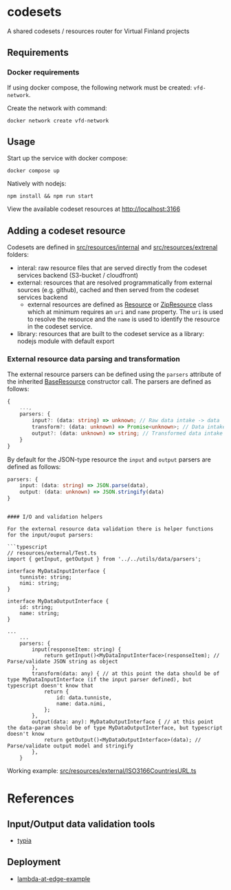 # codesets

A shared codesets / resources router for Virtual Finland projects

## Requirements

### Docker requirements

If using docker compose, the following network must be created: `vfd-network`.

Create the network with command:

```
docker network create vfd-network
```

## Usage

Start up the service with docker compose:

```
docker compose up
```

Natively with nodejs:

```
npm install && npm run start
```

View the available codeset resources at [http://localhost:3166](http://localhost:3166)

## Adding a codeset resource

Codesets are defined in [src/resources/internal](./src/resources/internal) and [src/resources/extrenal](./src/resources/external) folders:

-   interal: raw resource files that are served directly from the codeset services backend (S3-bucket / cloudfront)
-   external: resources that are resolved programmatically from external sources (e.g. github), cached and then served from the codeset services backend
    -   external resources are defined as [Resource](./src/utils/data/models/Resource.ts) or [ZipResource](./src/utils/data/models/ZipResource.ts) class which at minimum requires an `uri` and `name` property. The `uri` is used to resolve the resource and the `name` is used to identify the resource in the codeset service.
-   library: resources that are built to the codeset service as a library: nodejs module with default export

### External resource data parsing and transformation

The external resource parsers can be defined using the `parsers` attribute of the inherited [BaseResource](./src/utils/data/models/internal/BaseResource.ts) constructor call. The parsers are defined as follows:

```typescript
{
    ...,
    parsers: {
        input?: (data: string) => unknown; // Raw data intake -> data
        transform?: (data: unknown) => Promise<unknown>; // Data intake -> transformed data
        output?: (data: unknown) => string; // Transformed data intake -> raw output data
    }
}

```

By default for the JSON-type resource the `input` and `output` parsers are defined as follows:

```typescript
parsers: {
    input: (data: string) => JSON.parse(data),
    output: (data: unknown) => JSON.stringify(data)
}
```

````

#### I/O and validation helpers

For the external resource data validation there is helper functions for the input/ouput parsers:

```typescript
// resources/external/Test.ts
import { getInput, getOutput } from '../../utils/data/parsers';

interface MyDataInputInterface {
    tunniste: string;
    nimi: string;
}

interface MyDataOutputInterface {
    id: string;
    name: string;
}

...
    ...
    parsers: {
        input(responseItem: string) {
            return getInput()<MyDataInputInterface>(responseItem); // Parse/validate JSON string as object
        },
        transform(data: any) { // at this point the data should be of type MyDataInputInterface (if the input parser defined), but typescript doesn't know that
            return {
                id: data.tunniste,
                name: data.nimi,
            };
        },
        output(data: any): MyDataOutputInterface { // at this point the data-param should be of type MyDataOutputInterface, but typescript doesn't know
            return getOutput()<MyDataOutputInterface>(data); // Parse/validate output model and stringify
        },
    }
````

Working example: [src/resources/external/ISO3166CountriesURL.ts](./src/resources/external/ISO3166CountriesURL.ts)

# References

## Input/Output data validation tools

-   [typia](https://github.com/samchon/typia)

## Deployment

-   [lambda-at-edge-example](https://github.com/simonschoof/lambda-at-edge-example)
